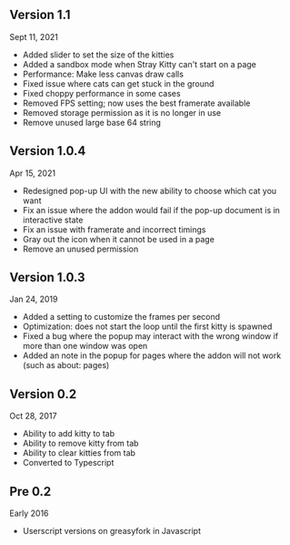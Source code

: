 ## Version 1.1

Sept 11, 2021

- Added slider to set the size of the kitties
- Added a sandbox mode when Stray Kitty can't start on a page
- Performance: Make less canvas draw calls
- Fixed issue where cats can get stuck in the ground
- Fixed choppy performance in some cases
- Removed FPS setting; now uses the best framerate available
- Removed storage permission as it is no longer in use
- Remove unused large base 64 string

## Version 1.0.4

Apr 15, 2021

- Redesigned pop-up UI with the new ability to choose which cat you want
- Fix an issue where the addon would fail if the pop-up document is in interactive state
- Fix an issue with framerate and incorrect timings
- Gray out the icon when it cannot be used in a page
- Remove an unused permission

## Version 1.0.3 

Jan 24, 2019

- Added a setting to customize the frames per second
- Optimization: does not start the loop until the first kitty is spawned
- Fixed a bug where the popup may interact with the wrong window if more than one window was open
- Added an note in the popup for pages where the addon will not work (such as about: pages)

## Version 0.2

Oct 28, 2017

- Ability to add kitty to tab
- Ability to remove kitty from tab
- Ability to clear kitties from tab
- Converted to Typescript

## Pre 0.2

Early 2016

- Userscript versions on greasyfork in Javascript
